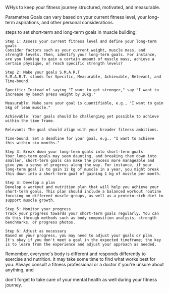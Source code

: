 WHys
to keep your fitness journey structured, 
motivated, 
and measurable. 

Parametres 
Goals can vary based on your current fitness level, 
your long-term aspirations, 
and other personal considerations. 

steps to set short-term and long-term goals in muscle building:

    Step 1: Assess your current fitness level and define your long-term goals
    Consider factors such as your current weight, muscle mass, and strength levels. Then, identify your long-term goals. For instance, are you looking to gain a certain amount of muscle mass, achieve a certain physique, or reach specific strength levels?

    Step 2: Make your goals S.M.A.R.T
    S.M.A.R.T. stands for Specific, Measurable, Achievable, Relevant, and Time-bound.

    Specific: Instead of saying "I want to get stronger," say "I want to increase my bench press weight by 20kg."

    Measurable: Make sure your goal is quantifiable, e.g., "I want to gain 5kg of lean muscle."

    Achievable: Your goals should be challenging yet possible to achieve within the time frame.

    Relevant: The goal should align with your broader fitness ambitions.

    Time-bound: Set a deadline for your goal, e.g., "I want to achieve this within six months."

    Step 3: Break down your long-term goals into short-term goals
    Your long-term goals may seem daunting, and breaking them down into smaller, short-term goals can make the process more manageable and give you a sense of progress along the way. For instance, if your long-term goal is to gain 12 kg of muscle in a year, you might break this down into a short-term goal of gaining 1 kg of muscle per month.

    Step 4: Develop a plan
    Develop a workout and nutrition plan that will help you achieve your short-term goals. This plan should include a balanced workout routine focusing on different muscle groups, as well as a protein-rich diet to support muscle growth.

    Step 5: Monitor your progress
    Track your progress towards your short-term goals regularly. You can do this through methods such as body composition analysis, strength benchmarks, or progress photos.

    Step 6: Adjust as necessary
    Based on your progress, you may need to adjust your goals or plan. It's okay if you don't meet a goal in the expected timeframe; the key is to learn from the experience and adjust your approach as needed.

Remember, everyone's body is different and responds differently to exercise and nutrition. It may take some time to find what works best for you. Always consult a fitness professional or a doctor if you're unsure about anything, and 

don't forget to take care of your mental health as well during your fitness journey.